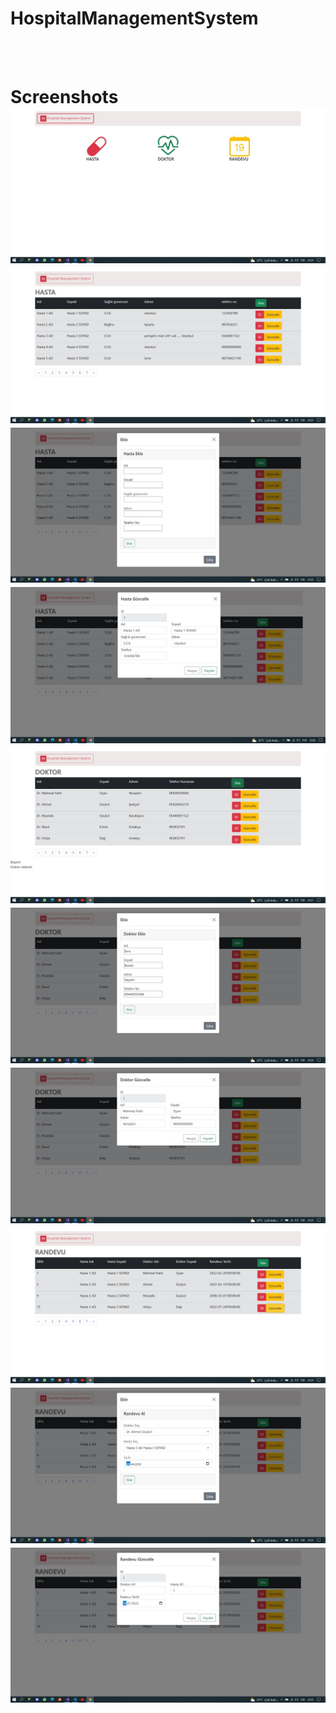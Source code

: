 # HospitalManagementSystem
<br>
<br>
<h1>Screenshots
  <img src="https://github.com/ahmtgckl/HospitalManagementSystem_FrontEnd/blob/main/Screanshot/1.JPG"><br>
  <img src="https://github.com/ahmtgckl/HospitalManagementSystem_FrontEnd/blob/main/Screanshot/2.JPG"><br>
  <img src="https://github.com/ahmtgckl/HospitalManagementSystem_FrontEnd/blob/main/Screanshot/3.JPG"><br>
  <img src="https://github.com/ahmtgckl/HospitalManagementSystem_FrontEnd/blob/main/Screanshot/4.JPG"><br>
  <img src="https://github.com/ahmtgckl/HospitalManagementSystem_FrontEnd/blob/main/Screanshot/5.JPG"><br>
  <img src="https://github.com/ahmtgckl/HospitalManagementSystem_FrontEnd/blob/main/Screanshot/6.JPG"><br>
  <img src="https://github.com/ahmtgckl/HospitalManagementSystem_FrontEnd/blob/main/Screanshot/7.JPG"><br>
  <img src="https://github.com/ahmtgckl/HospitalManagementSystem_FrontEnd/blob/main/Screanshot/8.JPG"><br>
  <img src="https://github.com/ahmtgckl/HospitalManagementSystem_FrontEnd/blob/main/Screanshot/9.JPG"><br>
  <img src="https://github.com/ahmtgckl/HospitalManagementSystem_FrontEnd/blob/main/Screanshot/10.JPG">
